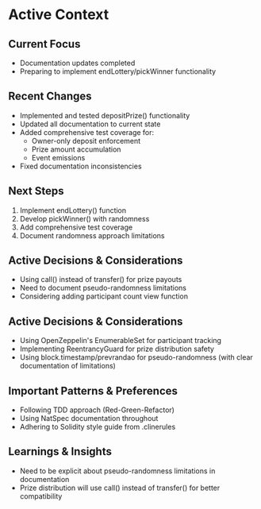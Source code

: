 # Active Context

## Current Focus
* Documentation updates completed
* Preparing to implement endLottery/pickWinner functionality

## Recent Changes
* Implemented and tested depositPrize() functionality
* Updated all documentation to current state
* Added comprehensive test coverage for:
  - Owner-only deposit enforcement
  - Prize amount accumulation
  - Event emissions
* Fixed documentation inconsistencies

## Next Steps
1. Implement endLottery() function
2. Develop pickWinner() with randomness
3. Add comprehensive test coverage
4. Document randomness approach limitations

## Active Decisions & Considerations
* Using call() instead of transfer() for prize payouts
* Need to document pseudo-randomness limitations
* Considering adding participant count view function

## Active Decisions & Considerations
* Using OpenZeppelin's EnumerableSet for participant tracking
* Implementing ReentrancyGuard for prize distribution safety
* Using block.timestamp/prevrandao for pseudo-randomness (with clear documentation of limitations)

## Important Patterns & Preferences
* Following TDD approach (Red-Green-Refactor)
* Using NatSpec documentation throughout
* Adhering to Solidity style guide from .clinerules

## Learnings & Insights
* Need to be explicit about pseudo-randomness limitations in documentation
* Prize distribution will use call() instead of transfer() for better compatibility
